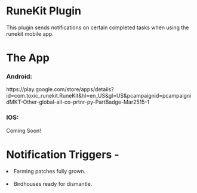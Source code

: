 # RuneKit Plugin
This plugin sends notifications on certain completed tasks when using the runekit mobile app.

# The App
<h3>Android:</h3> https://play.google.com/store/apps/details?id=com.toxic_runekit.RuneKit&hl=en_US&gl=US&pcampaignid=pcampaignidMKT-Other-global-all-co-prtnr-py-PartBadge-Mar2515-1 <br />
<h3>IOS:</h3> Coming Soon!

# Notification Triggers -
<li>Farming patches fully grown.</li> </br>
<li>Birdhouses ready for dismantle.</li> </br>

